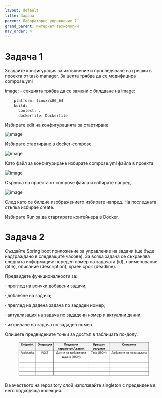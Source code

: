 ```yaml
---
layout: default
title: Задача
parent: Лабораторно упражнение 7
grand_parent: Интернет технологии
nav_order: 4
---
```

# Задача 1

Зъздайте конфигурация за изпълнение и проследяване на грешки в проекта от task-manager.
За целта трябва да се модифицира compose.yml

image: - секцията трябва да се замени с билдване на image:

```
    platform: linux/x86_64
    build:
      context: .
      dockerfile: Dockerfile
```
Избирате edit на конфигурацията за стартиране

![image](https://github.com/programmingfundamental/courses/assets/10382663/b0d9ee3c-b025-4105-8d05-646ce4cbff44)

Избирате стартиране в docker-compose

![image](https://github.com/programmingfundamental/courses/assets/10382663/2dcbe80a-e88c-4ef2-90e6-f0d1f030218a)

Като файл за конфигуриране избирате compose.yml файла в проекта

![image](https://github.com/programmingfundamental/courses/assets/10382663/988471d2-bf66-4752-a415-74f86c5a0443)

Сървиса на проекта от compose файла и избирате напред.

![image](https://github.com/programmingfundamental/courses/assets/10382663/ae74eb8c-526e-4e16-ad69-5c375779450b)

След като се билдне изображението избирате напред. На последната стъпка избирае create.

Избирате Run за да стартирате контейнера в Docker.

# Задача 2

Създайте Spring boot приложение за управление на задачи (ще бъде надграждано в следващите часове). За всяка задача се съхранява следната информация: пореден номер на задачата (id), наименование (title), описание (description), краен срок (deadline).

Предвидете функционалности за:

·        преглед на всички добавени задачи;

·        добавяне на задача;

·        преглед на дадена задача по зададен номер;

·        актуализация на задача по зададени номер и актуални данни;

·        изтриване на задача по зададен номер.

Опишете предвидените точки за достъп в таблицата по-долу.

<figure><img src="../../../assets/image (152).png" alt=""><figcaption></figcaption></figure>

В качеството на repository слой използвайте singleton с предвидена в него подходяща колекция. 
